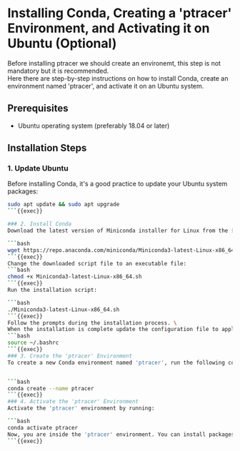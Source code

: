 # Installing Conda, Creating a 'ptracer' Environment, and Activating it on Ubuntu (Optional)

Before installing ptracer we should create an environemt, this step is not mandatory but it is recommended. \
Here there are step-by-step instructions on how to install Conda, create an environment named 'ptracer', and activate it on an Ubuntu system.

## Prerequisites

- Ubuntu operating system (preferably 18.04 or later)

## Installation Steps

### 1. Update Ubuntu

Before installing Conda, it's a good practice to update your Ubuntu system packages:

```bash
sudo apt update && sudo apt upgrade
```{{exec}}

### 2. Install Conda
Download the latest version of Miniconda installer for Linux from the [official website](https://docs.conda.io/en/latest/miniconda.html).

```bash
wget https://repo.anaconda.com/miniconda/Miniconda3-latest-Linux-x86_64.sh
```{{exec}}
Change the downloaded script file to an executable file:
```bash
chmod +x Miniconda3-latest-Linux-x86_64.sh
```{{exec}}
Run the installation script:

```bash
./Miniconda3-latest-Linux-x86_64.sh
```{{exec}}
Follow the prompts during the installation process. \
When the installation is complete update the configuration file to apply the changes.
```bash
source ~/.bashrc
```{{exec}}
### 3. Create the 'ptracer' Environment
To create a new Conda environment named 'ptracer', run the following command:


```bash
conda create --name ptracer
```{{exec}}
### 4. Activate the 'ptracer' Environment
Activate the 'ptracer' environment by running:

```bash
conda activate ptracer
Now, you are inside the 'ptracer' environment. You can install packages and run your project inside this environment.
```{{exec}}
